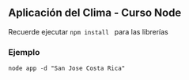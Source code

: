 ## Aplicación del Clima - Curso Node


Recuerde ejecutar ```npm install ``` para las librerías

### Ejemplo

```
node app -d "San Jose Costa Rica"
```